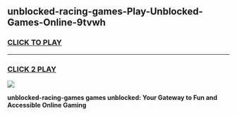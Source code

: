 
## unblocked-racing-games-Play-Unblocked-Games-Online-9tvwh
<h3>
<a href="https://premium76.site?title=unblocked-racing-games&ref=24A">CLICK TO PLAY</a></h3>
<hr>

<h3>
<a href="https://premium76.site?title=unblocked-racing-games&ref=24A">CLICK 2 PLAY</a>
  
</h3>

<a href="https://premium76.site?title=unblocked-racing-games&ref=24A"><img src="https://clearcache.store/games.png"></a>


**unblocked-racing-games games unblocked: Your Gateway to Fun and Accessible Online Gaming**
